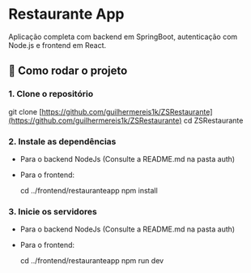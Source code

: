 # Restaurante App

Aplicação completa com backend em SpringBoot, autenticação com Node.js e frontend em React.


## 🚀 Como rodar o projeto

### 1. Clone o repositório

git clone [https://github.com/guilhermereis1k/ZSRestaurante](https://github.com/guilhermereis1k/ZSRestaurante)
cd ZSRestaurante

### 2. Instale as dependências
   
- Para o backend NodeJs (Consulte a README.md na pasta auth)

- Para o frontend:

  cd ../frontend/restauranteapp
  npm install

### 3. Inicie os servidores

- Para o backend NodeJs (Consulte a README.md na pasta auth)

- Para o frontend:

  cd ../frontend/restauranteapp
  npm run dev
